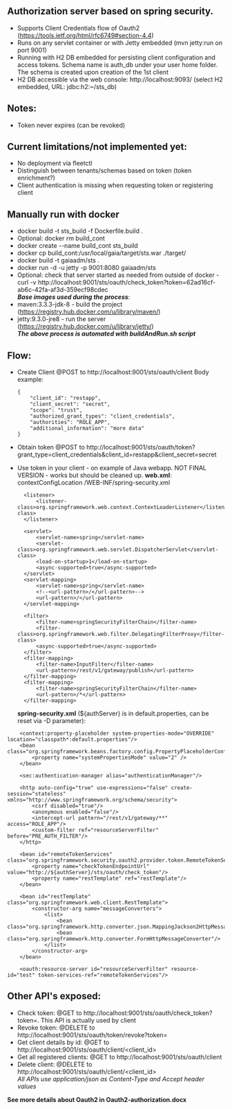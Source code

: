 ## Authorization server based on spring security.
- Supports Client Credentials flow of Oauth2 (https://tools.ietf.org/html/rfc6749#section-4.4)
- Runs on any servlet container or with Jetty embedded (mvn jetty:run on port 9001)
- Running with H2 DB embedded for persisting client configuration and access tokens.
  Schema name is auth_db under your user home folder. The schema is created upon creation of the 1st client
- H2 DB accessible via the web console: http://localhost:9093/ (select H2 embedded, URL: jdbc:h2:~/sts_db)

## Notes:
- Token never expires (can be revoked)

## Current limitations/not implemented yet:
- No deployment via fleetctl
- Distinguish between tenants/schemas based on token (token enrichment?)
- Client authentication is missing when requesting token or registering client

## Manually run with docker 
- docker build -t sts_build -f Dockerfile.build .
- Optional: docker rm build_cont
- docker create --name build_cont sts_build
- docker cp build_cont:/usr/local/gaia/target/sts.war ./target/
- docker build -t gaiaadm/sts .
- docker run -d -u jetty -p 9001:8080 gaiaadm/sts
- Optional: check that server started as needed from outside of docker - curl -v http://localhost:9001/sts/oauth/check_token?token=62ad16cf-ab6c-42fa-af3d-359ecf98cdec <br />
***Base images used during the process***:
- maven:3.3.3-jdk-8 - build the project (https://registry.hub.docker.com/u/library/maven/)
- jetty:9.3.0-jre8 - run the server (https://registry.hub.docker.com/u/library/jetty/) <br />
***The above process is automated with buildAndRun.sh script***

## Flow:
- Create Client
    @POST to http://localhost:9001/sts/oauth/client
    Body example: <br />
    ```
    {
        "client_id": "restapp",
        "client_secret": "secret",
        "scope": "trust",
        "authorized_grant_types": "client_credentials",
        "authorities": "ROLE_APP",
        "additional_information": "more data"
    }
    ```
-  Obtain token
    @POST to http://localhost:9001/sts/oauth/token?grant_type=client_credentials&client_id=restapp&client_secret=secret


- Use token in your client - on example of Java webapp. NOT FINAL VERSION - works but should be cleaned up.
    **web.xml**:
        <context-param>
            <param-name>contextConfigLocation</param-name>
            <param-value>
                /WEB-INF/spring-security.xml
            </param-value>
        </context-param>

        <listener>
            <listener-class>org.springframework.web.context.ContextLoaderListener</listener-class>
        </listener>

        <servlet>
            <servlet-name>spring</servlet-name>
            <servlet-class>org.springframework.web.servlet.DispatcherServlet</servlet-class>
            <load-on-startup>1</load-on-startup>
            <async-supported>true</async-supported>
        </servlet>
        <servlet-mapping>
            <servlet-name>spring</servlet-name>
            <!--<url-pattern>/</url-pattern>-->
            <url-pattern>/</url-pattern>
        </servlet-mapping>

        <filter>
            <filter-name>springSecurityFilterChain</filter-name>
            <filter-class>org.springframework.web.filter.DelegatingFilterProxy</filter-class>
            <async-supported>true</async-supported>
        </filter>
        <filter-mapping>
            <filter-name>InputFilter</filter-name>
            <url-pattern>/rest/v1/gateway/publish</url-pattern>
        </filter-mapping>
        <filter-mapping>
            <filter-name>springSecurityFilterChain</filter-name>
            <url-pattern>/*</url-pattern>
        </filter-mapping>

    **spring-security.xml** (${authServer} is in default.properties, can be reset via -D parameter):
```
    <context:property-placeholder system-properties-mode="OVERRIDE" location="classpath*:default.properties"/>
    <bean class="org.springframework.beans.factory.config.PropertyPlaceholderConfigurer">
        <property name="systemPropertiesMode" value="2" />
    </bean>

    <sec:authentication-manager alias="authenticationManager"/>

    <http auto-config="true" use-expressions="false" create-session="stateless" xmlns="http://www.springframework.org/schema/security">
        <csrf disabled="true"/>
        <anonymous enabled="false"/>
        <intercept-url pattern="/rest/v1/gateway/**" access="ROLE_APP"/>
        <custom-filter ref="resourceServerFilter" before="PRE_AUTH_FILTER"/>
    </http>

    <bean id="remoteTokenServices" class="org.springframework.security.oauth2.provider.token.RemoteTokenServices">
        <property name="checkTokenEndpointUrl" value="http://${authServer}/sts/oauth/check_token"/>
        <property name="restTemplate" ref="restTemplate"/>
    </bean>

    <bean id="restTemplate" class="org.springframework.web.client.RestTemplate">
        <constructor-arg name="messageConverters">
            <list>
                <bean class="org.springframework.http.converter.json.MappingJackson2HttpMessageConverter"/>
                <bean class="org.springframework.http.converter.FormHttpMessageConverter"/>
            </list>
        </constructor-arg>
    </bean>

    <oauth:resource-server id="resourceServerFilter" resource-id="test" token-services-ref="remoteTokenServices"/>
```

## Other API's exposed:
- Check token: @GET to http://localhost:9001/sts/oauth/check_token?token=<token>. This API is actually used by client
- Revoke token: @DELETE to http://localhost:9001/sts/oauth/token/revoke?token=<token>
- Get client details by id: @GET to http://localhost:9001/sts/oauth/client/<client_id>
- Get all registered clients: @GET to http://localhost:9001/sts/oauth/client
- Delete client: @DELETE to http://localhost:9001/sts/oauth/client/<client_id> <br />
*All APIs use application/json as Content-Type and Accept header values*

**See more details about Oauth2 in Oauth2-authorization.docx**
